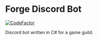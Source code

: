# Forge Discord Bot
[![CodeFactor](https://www.codefactor.io/repository/github/buryyy/forge/badge)](https://www.codefactor.io/repository/github/buryyy/forge)

Discord bot written in C# for a game guild.



